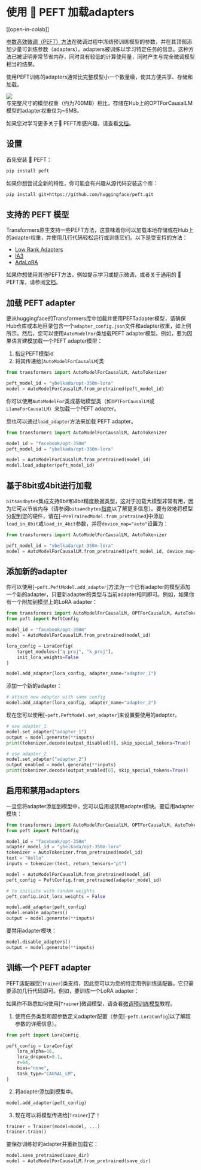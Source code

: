 <!--
# docs/source/zh/peft.md
# 
# git pull from huggingface/transformers by LuYF-Lemon-love <luyanfeng_nlp@qq.com> on Mar 22, 2024
# updated by LuYF-Lemon-love <luyanfeng_nlp@qq.com> on Mar 24, 2024
# 
# 该文档介绍了如何使用 🤗 PEFT 加载adapters。
-->

# 使用 🤗 PEFT 加载adapters

[[open-in-colab]]

[参数高效微调（PEFT）方法](https://huggingface.co/blog/peft)在微调过程中冻结预训练模型的参数，并在其顶部添加少量可训练参数（adapters）。adapters被训练以学习特定任务的信息。这种方法已被证明非常节省内存，同时具有较低的计算使用量，同时产生与完全微调模型相当的结果。

使用PEFT训练的adapters通常比完整模型小一个数量级，使其方便共享、存储和加载。

<div class="flex flex-col justify-center">
  <img src="https://huggingface.co/datasets/huggingface/documentation-images/resolve/main/peft/PEFT-hub-screenshot.png"/>
  <figcaption class="text-center">与完整尺寸的模型权重（约为700MB）相比，存储在Hub上的OPTForCausalLM模型的adapter权重仅为~6MB。</figcaption>
</div>

如果您对学习更多关于🤗 PEFT库感兴趣，请查看[文档](https://huggingface.co/docs/peft/index)。


## 设置

首先安装 🤗 PEFT：

```bash
pip install peft
```

如果你想尝试全新的特性，你可能会有兴趣从源代码安装这个库：

```bash
pip install git+https://github.com/huggingface/peft.git
```
## 支持的 PEFT 模型

Transformers原生支持一些PEFT方法，这意味着你可以加载本地存储或在Hub上的adapter权重，并使用几行代码轻松运行或训练它们。以下是受支持的方法：

- [Low Rank Adapters](https://huggingface.co/docs/peft/conceptual_guides/lora)
- [IA3](https://huggingface.co/docs/peft/conceptual_guides/ia3)
- [AdaLoRA](https://arxiv.org/abs/2303.10512)

如果你想使用其他PEFT方法，例如提示学习或提示微调，或者关于通用的 🤗 PEFT库，请参阅[文档](https://huggingface.co/docs/peft/index)。

## 加载 PEFT adapter

要从huggingface的Transformers库中加载并使用PEFTadapter模型，请确保Hub仓库或本地目录包含一个`adapter_config.json`文件和adapter权重，如上例所示。然后，您可以使用`AutoModelFor`类加载PEFT adapter模型。例如，要为因果语言建模加载一个PEFT adapter模型：

1. 指定PEFT模型id
2. 将其传递给[`AutoModelForCausalLM`]类

```py
from transformers import AutoModelForCausalLM, AutoTokenizer

peft_model_id = "ybelkada/opt-350m-lora"
model = AutoModelForCausalLM.from_pretrained(peft_model_id)
```

<Tip>

你可以使用`AutoModelFor`类或基础模型类（如`OPTForCausalLM`或`LlamaForCausalLM`）来加载一个PEFT adapter。


</Tip>

您也可以通过`load_adapter`方法来加载 PEFT adapter。

```py
from transformers import AutoModelForCausalLM, AutoTokenizer

model_id = "facebook/opt-350m"
peft_model_id = "ybelkada/opt-350m-lora"

model = AutoModelForCausalLM.from_pretrained(model_id)
model.load_adapter(peft_model_id)
```

## 基于8bit或4bit进行加载

`bitsandbytes`集成支持8bit和4bit精度数据类型，这对于加载大模型非常有用，因为它可以节省内存（请参阅`bitsandbytes`[指南](./quantization#bitsandbytes-integration)以了解更多信息）。要有效地将模型分配到您的硬件，请在[`~PreTrainedModel.from_pretrained`]中添加`load_in_8bit`或`load_in_4bit`参数，并将`device_map="auto"`设置为：

```py
from transformers import AutoModelForCausalLM, AutoTokenizer

peft_model_id = "ybelkada/opt-350m-lora"
model = AutoModelForCausalLM.from_pretrained(peft_model_id, device_map="auto", load_in_8bit=True)
```

## 添加新的adapter

你可以使用[`~peft.PeftModel.add_adapter`]方法为一个已有adapter的模型添加一个新的adapter，只要新adapter的类型与当前adapter相同即可。例如，如果你有一个附加到模型上的LoRA adapter：

```py
from transformers import AutoModelForCausalLM, OPTForCausalLM, AutoTokenizer
from peft import PeftConfig

model_id = "facebook/opt-350m"
model = AutoModelForCausalLM.from_pretrained(model_id)

lora_config = LoraConfig(
    target_modules=["q_proj", "k_proj"],
    init_lora_weights=False
)

model.add_adapter(lora_config, adapter_name="adapter_1")
```


添加一个新的adapter：

```py
# attach new adapter with same config
model.add_adapter(lora_config, adapter_name="adapter_2")
```
现在您可以使用[`~peft.PeftModel.set_adapter`]来设置要使用的adapter。

```py
# use adapter_1
model.set_adapter("adapter_1")
output = model.generate(**inputs)
print(tokenizer.decode(output_disabled[0], skip_special_tokens=True))

# use adapter_2
model.set_adapter("adapter_2")
output_enabled = model.generate(**inputs)
print(tokenizer.decode(output_enabled[0], skip_special_tokens=True))
```

## 启用和禁用adapters
一旦您将adapter添加到模型中，您可以启用或禁用adapter模块。要启用adapter模块：


```py
from transformers import AutoModelForCausalLM, OPTForCausalLM, AutoTokenizer
from peft import PeftConfig

model_id = "facebook/opt-350m"
adapter_model_id = "ybelkada/opt-350m-lora"
tokenizer = AutoTokenizer.from_pretrained(model_id)
text = "Hello"
inputs = tokenizer(text, return_tensors="pt")

model = AutoModelForCausalLM.from_pretrained(model_id)
peft_config = PeftConfig.from_pretrained(adapter_model_id)

# to initiate with random weights
peft_config.init_lora_weights = False

model.add_adapter(peft_config)
model.enable_adapters()
output = model.generate(**inputs)
```
要禁用adapter模块：

```py
model.disable_adapters()
output = model.generate(**inputs)
```
## 训练一个 PEFT adapter

PEFT适配器受[`Trainer`]类支持，因此您可以为您的特定用例训练适配器。它只需要添加几行代码即可。例如，要训练一个LoRA adapter：


<Tip>

如果你不熟悉如何使用[`Trainer`]微调模型，请查看[微调预训练模型](training)教程。

</Tip>

1. 使用任务类型和超参数定义adapter配置（参见[`~peft.LoraConfig`]以了解超参数的详细信息）。

```py
from peft import LoraConfig

peft_config = LoraConfig(
    lora_alpha=16,
    lora_dropout=0.1,
    r=64,
    bias="none",
    task_type="CAUSAL_LM",
)
```

2. 将adapter添加到模型中。

```py
model.add_adapter(peft_config)
```

3. 现在可以将模型传递给[`Trainer`]了！

```py
trainer = Trainer(model=model, ...)
trainer.train()
```

要保存训练好的adapter并重新加载它：

```py
model.save_pretrained(save_dir)
model = AutoModelForCausalLM.from_pretrained(save_dir)
```

<!--
TODO: (@younesbelkada @stevhliu)
-   Link to PEFT docs for further details
-   Trainer  
-   8-bit / 4-bit examples ?
-->

